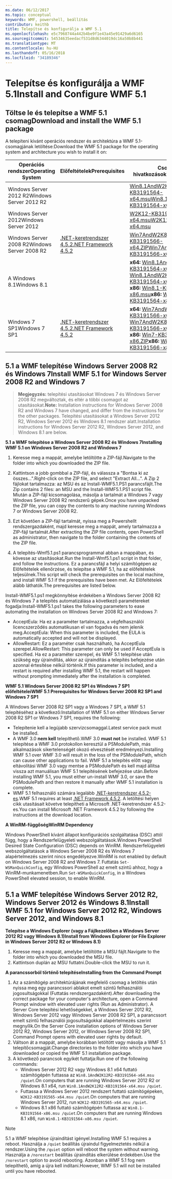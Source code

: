 ```yaml
---
ms.date: 06/12/2017
ms.topic: conceptual
keywords: WMF, powershell, beállítás
contributor: keithb
title: Telepítse és konfigurálja a WMF 5.1
ms.openlocfilehash: e5c7968744a442b4be9f1e43a45e91429a6d6165
ms.sourcegitcommit: 54534635eedacf531d8d6344019dc16a50b8b441
ms.translationtype: MT
ms.contentlocale: hu-HU
ms.lasthandoff: 05/16/2018
ms.locfileid: "34189346"
---
```

# <a name="install-and-configure-wmf-51"></a><span data-ttu-id="3d3aa-103">Telepítse és konfigurálja a WMF 5.1</span><span class="sxs-lookup"><span data-stu-id="3d3aa-103">Install and Configure WMF 5.1</span></span> #


## <a name="download-and-install-the-wmf-51-package"></a><span data-ttu-id="3d3aa-104">Töltse le és telepítse a WMF 5.1 csomag</span><span class="sxs-lookup"><span data-stu-id="3d3aa-104">Download and install the WMF 5.1 package</span></span>

<span data-ttu-id="3d3aa-105">A telepíteni kívánt operációs rendszer és architektúra a WMF 5.1-csomagjának letöltése:</span><span class="sxs-lookup"><span data-stu-id="3d3aa-105">Download the WMF 5.1 package for the operating system and architecture you wish to install it on:</span></span>

| <span data-ttu-id="3d3aa-106">Operációs rendszer</span><span class="sxs-lookup"><span data-stu-id="3d3aa-106">Operating System</span></span>       | <span data-ttu-id="3d3aa-107">Előfeltételek</span><span class="sxs-lookup"><span data-stu-id="3d3aa-107">Prerequisites</span></span>           | <span data-ttu-id="3d3aa-108">Csomag hivatkozások</span><span class="sxs-lookup"><span data-stu-id="3d3aa-108">Package Links</span></span>                          |
|------------------------|-------------------------|----------------------------------------|
| <span data-ttu-id="3d3aa-109">Windows Server 2012 R2</span><span class="sxs-lookup"><span data-stu-id="3d3aa-109">Windows Server 2012 R2</span></span> |                         | <span data-ttu-id="3d3aa-110">[Win8.1AndW2K12R2-KB3191564-x64.msu][]</span><span class="sxs-lookup"><span data-stu-id="3d3aa-110">[Win8.1AndW2K12R2-KB3191564-x64.msu][]</span></span> |
| <span data-ttu-id="3d3aa-111">Windows Server 2012</span><span class="sxs-lookup"><span data-stu-id="3d3aa-111">Windows Server 2012</span></span>    |                         | <span data-ttu-id="3d3aa-112">[W2K12-KB3191565-x64.msu][]</span><span class="sxs-lookup"><span data-stu-id="3d3aa-112">[W2K12-KB3191565-x64.msu][]</span></span>            |
| <span data-ttu-id="3d3aa-113">Windows Server 2008 R2</span><span class="sxs-lookup"><span data-stu-id="3d3aa-113">Windows Server 2008 R2</span></span> | <span data-ttu-id="3d3aa-114">[.NET-keretrendszer 4.5.2][]</span><span class="sxs-lookup"><span data-stu-id="3d3aa-114">[.NET Framework 4.5.2][]</span></span>| <span data-ttu-id="3d3aa-115">[Win7AndW2K8R2-KB3191566-x64.ZIP][]</span><span class="sxs-lookup"><span data-stu-id="3d3aa-115">[Win7AndW2K8R2-KB3191566-x64.ZIP][]</span></span>    |
| <span data-ttu-id="3d3aa-116">A Windows 8.1</span><span class="sxs-lookup"><span data-stu-id="3d3aa-116">Windows 8.1</span></span>            |                         | <span data-ttu-id="3d3aa-117">**x64:** [Win8.1AndW2K12R2-KB3191564-x64.msu][]</span><span class="sxs-lookup"><span data-stu-id="3d3aa-117">**x64:** [Win8.1AndW2K12R2-KB3191564-x64.msu][]</span></span></br><span data-ttu-id="3d3aa-118">**x86:** [Win8.1-KB3191564-x86.msu][]</span><span class="sxs-lookup"><span data-stu-id="3d3aa-118">**x86:** [Win8.1-KB3191564-x86.msu][]</span></span> |
| <span data-ttu-id="3d3aa-119">Windows 7 SP1</span><span class="sxs-lookup"><span data-stu-id="3d3aa-119">Windows 7 SP1</span></span>          | <span data-ttu-id="3d3aa-120">[.NET-keretrendszer 4.5.2][]</span><span class="sxs-lookup"><span data-stu-id="3d3aa-120">[.NET Framework 4.5.2][]</span></span>| <span data-ttu-id="3d3aa-121">**x64:** [Win7AndW2K8R2-KB3191566-x64.ZIP][]</span><span class="sxs-lookup"><span data-stu-id="3d3aa-121">**x64:** [Win7AndW2K8R2-KB3191566-x64.ZIP][]</span></span></br><span data-ttu-id="3d3aa-122">**x86:** [Win7-KB3191566-x86.ZIP][]</span><span class="sxs-lookup"><span data-stu-id="3d3aa-122">**x86:** [Win7-KB3191566-x86.ZIP][]</span></span> |

[.NET-keretrendszer 4.5.2]: https://www.microsoft.com/download/details.aspx?id=42642
[.NET Framework 4.5.2]: https://www.microsoft.com/download/details.aspx?id=42642
[W2K12-KB3191565-x64.msu]: https://go.microsoft.com/fwlink/?linkid=839513
[Win7-KB3191566-x86.ZIP]: https://go.microsoft.com/fwlink/?linkid=839522
[Win7AndW2K8R2-KB3191566-x64.ZIP]: https://go.microsoft.com/fwlink/?linkid=839523
[Win8.1-KB3191564-x86.msu]: https://go.microsoft.com/fwlink/?linkid=839521
[Win8.1AndW2K12R2-KB3191564-x64.msu]: https://go.microsoft.com/fwlink/?linkid=839516

## <a name="install-wmf-51-for-windows-server-2008-r2-and-windows-7"></a><span data-ttu-id="3d3aa-129">5.1 a WMF telepítése Windows Server 2008 R2 és Windows 7</span><span class="sxs-lookup"><span data-stu-id="3d3aa-129">Install WMF 5.1 for Windows Server 2008 R2 and Windows 7</span></span>

> <span data-ttu-id="3d3aa-130">**Megjegyzés:** telepítési utasításokat Windows 7 és Windows Server 2008 R2 megváltoztak, és eltér a többi csomagot az utasításokat.</span><span class="sxs-lookup"><span data-stu-id="3d3aa-130">**Note:** Installation instructions for Windows Server 2008 R2 and Windows 7 have changed, and differ from the instructions for the other packages.</span></span> <span data-ttu-id="3d3aa-131">Telepítési utasításokat a Windows Server 2012 R2, Windows Server 2012 és Windows 8.1 rendszer alatt.</span><span class="sxs-lookup"><span data-stu-id="3d3aa-131">Installation instructions for Windows Server 2012 R2, Windows Server 2012, and Windows 8.1 are below.</span></span>

<span data-ttu-id="3d3aa-132">**5.1 a WMF telepítése a Windows Server 2008 R2 és Windows 7**</span><span class="sxs-lookup"><span data-stu-id="3d3aa-132">**Installing WMF 5.1 on Windows Server 2008 R2 and Windows 7**</span></span>

1. <span data-ttu-id="3d3aa-133">Keresse meg a mappát, amelybe letöltötte a ZIP-fájl.</span><span class="sxs-lookup"><span data-stu-id="3d3aa-133">Navigate to the folder into which you downloaded the ZIP file.</span></span>

2. <span data-ttu-id="3d3aa-134">Kattintson a jobb gombbal a ZIP-fájl, és válassza a "Bontsa ki az összes...".</span><span class="sxs-lookup"><span data-stu-id="3d3aa-134">Right-click on the ZIP file, and select "Extract All...".</span></span> <span data-ttu-id="3d3aa-135">A Zip 2 fájlokat tartalmazza: az MSU és az Install-WMF5.1.PS1 parancsfájlt.</span><span class="sxs-lookup"><span data-stu-id="3d3aa-135">The Zip contains 2 files: an MSU and the Install-WMF5.1.PS1 script file.</span></span>
<span data-ttu-id="3d3aa-136">Miután a ZIP-fájl kicsomagolása, másolja a tartalmát a Windows 7 vagy Windows Server 2008 R2 rendszerű gépek.</span><span class="sxs-lookup"><span data-stu-id="3d3aa-136">Once you have unpacked the ZIP file, you can copy the contents to any machine running Windows 7 or Windows Server 2008 R2.</span></span>

3. <span data-ttu-id="3d3aa-137">Ezt követően a ZIP-fájl tartalmát, nyissa meg a Powershellt rendszergazdaként, majd keresse meg a mappát, amely tartalmazza a ZIP-fájl tartalmát.</span><span class="sxs-lookup"><span data-stu-id="3d3aa-137">After extracting the ZIP file contents, open PowerShell as administrator, then navigate to the folder containing the contents of the ZIP file.</span></span>

4. <span data-ttu-id="3d3aa-138">A telepítés-Wmf5.1.ps1 parancsprogrammal abban a mappában, és kövesse az utasításokat.</span><span class="sxs-lookup"><span data-stu-id="3d3aa-138">Run the Install-Wmf5.1.ps1 script in that folder, and follow the instructions.</span></span> <span data-ttu-id="3d3aa-139">Ez a parancsfájl a helyi számítógépen az Előfeltételek ellenőrzése, és telepítse a WMF 5.1, ha az előfeltételek teljesülnek.</span><span class="sxs-lookup"><span data-stu-id="3d3aa-139">This script will check the prerequisites on the local machine, and install WMF 5.1 if the prerequisites have been met.</span></span> <span data-ttu-id="3d3aa-140">Az Előfeltételek alább láthatók.</span><span class="sxs-lookup"><span data-stu-id="3d3aa-140">The prerequisites are listed below.</span></span>

<span data-ttu-id="3d3aa-141">Install-WMF5.1.ps1 megkönnyítése érdekében a Windows Server 2008 R2 és Windows 7 a telepítés automatizálása a következő paramétereket fogadja:</span><span class="sxs-lookup"><span data-stu-id="3d3aa-141">Install-WMF5.1.ps1 takes the following parameters to ease automating the installation on Windows Server 2008 R2 and Windows 7:</span></span>

- <span data-ttu-id="3d3aa-142">AcceptEula: Ha ez a paraméter tartalmazza, a végfelhasználói licencszerződés automatikusan el van fogadva és nem jelenik meg.</span><span class="sxs-lookup"><span data-stu-id="3d3aa-142">AcceptEula: When this parameter is included, the EULA is automatically accepted and will not be displayed.</span></span>
- <span data-ttu-id="3d3aa-143">AllowRestart: Ez a paraméter csak használható, ha AcceptEula szerepel.</span><span class="sxs-lookup"><span data-stu-id="3d3aa-143">AllowRestart: This parameter can only be used if AcceptEula is specified.</span></span> <span data-ttu-id="3d3aa-144">Ha ez a paraméter szerepel, és WMF 5.1 telepítése után szükség egy újraindítás, akkor az újraindítás a telepítés befejezése után azonnal értesítése nélkül történik.</span><span class="sxs-lookup"><span data-stu-id="3d3aa-144">If this parameter is included, and a restart is required after installing WMF 5.1, the restart will happen without prompting immediately after the installation is completed.</span></span>

<span data-ttu-id="3d3aa-145">**WMF 5.1 Windows Server 2008 R2 SP1 és Windows 7 SP1 előfeltételei**</span><span class="sxs-lookup"><span data-stu-id="3d3aa-145">**WMF 5.1 Prerequisites for Windows Server 2008 R2 SP1 and Windows 7 SP1**</span></span>

<span data-ttu-id="3d3aa-146">A Windows Server 2008 R2 SP1 vagy a Windows 7 SP1, a WMF 5.1 telepítéséhez a következő:</span><span class="sxs-lookup"><span data-stu-id="3d3aa-146">Installation of WMF 5.1 on either Windows Server 2008 R2 SP1 or Windows 7 SP1, requires the following:</span></span>
- <span data-ttu-id="3d3aa-147">Telepítenie kell a legújabb szervizcsomaggal.</span><span class="sxs-lookup"><span data-stu-id="3d3aa-147">Latest service pack must be installed.</span></span>
- <span data-ttu-id="3d3aa-148">A WMF 3.0 **nem kell** telepíthető.</span><span class="sxs-lookup"><span data-stu-id="3d3aa-148">WMF 3.0 **must not** be installed.</span></span> <span data-ttu-id="3d3aa-149">WMF 5.1 telepítése a WMF 3.0 protokollon keresztül a PSModulePath, más alkalmazások sikertelenségét okozó elvesztését eredményezi.</span><span class="sxs-lookup"><span data-stu-id="3d3aa-149">Installing WMF 5.1 over WMF 3.0 will result in the loss of the PSModulePath, which can cause other applications to fail.</span></span> <span data-ttu-id="3d3aa-150">WMF 5.1 a telepítés előtt vagy eltávolítási WMF 3.0 vagy mentse a PSModulePath és kell majd állítsa vissza azt manuálisan WMF 5.1 telepítésének befejezése után.</span><span class="sxs-lookup"><span data-stu-id="3d3aa-150">Before installing WMF 5.1, you must either un-install WMF 3.0, or save the PSModulePath and then restore it manually after WMF 5.1 installation is complete.</span></span>
- <span data-ttu-id="3d3aa-151">WMF 5.1 felhasználó számára legalább [.NET-keretrendszer 4.5.2-es](https://www.microsoft.com/en-ca/download/details.aspx?id=42642).</span><span class="sxs-lookup"><span data-stu-id="3d3aa-151">WMF 5.1 requires at least [.NET Framework 4.5.2](https://www.microsoft.com/en-ca/download/details.aspx?id=42642).</span></span>
<span data-ttu-id="3d3aa-152">A letöltési helyen cikk utasításait követve telepítheti a Microsoft .NET-keretrendszer 4.5.2-es.</span><span class="sxs-lookup"><span data-stu-id="3d3aa-152">You can install Microsoft .NET Framework 4.5.2 by following the instructions at the download location.</span></span>

<span data-ttu-id="3d3aa-153">**A WinRM-függőség**</span><span class="sxs-lookup"><span data-stu-id="3d3aa-153">**WinRM Dependency**</span></span>

<span data-ttu-id="3d3aa-154">Windows PowerShell kívánt állapot konfigurációs szolgáltatása (DSC) attól függ, hogy a Rendszerfelügyeleti webszolgáltatások.</span><span class="sxs-lookup"><span data-stu-id="3d3aa-154">Windows PowerShell Desired State Configuration (DSC) depends on WinRM.</span></span>
<span data-ttu-id="3d3aa-155">Rendszerfelügyeleti webszolgáltatások a Windows Server 2008 R2 és Windows 7 alapértelmezés szerint nincs engedélyezve.</span><span class="sxs-lookup"><span data-stu-id="3d3aa-155">WinRM is not enabled by default on Windows Server 2008 R2 and Windows 7.</span></span>
<span data-ttu-id="3d3aa-156">Futtatás `Set-WSManQuickConfig`, egy Windows PowerShell az emelt szintű ahhoz, hogy a WinRM-munkamenetben.</span><span class="sxs-lookup"><span data-stu-id="3d3aa-156">Run `Set-WSManQuickConfig`, in a Windows PowerShell elevated session, to enable WinRM.</span></span>


## <a name="install-wmf-51-for-windows-server-2012-r2-windows-server-2012-and-windows-81"></a><span data-ttu-id="3d3aa-157">5.1 a WMF telepítése Windows Server 2012 R2, Windows Server 2012 és Windows 8.1</span><span class="sxs-lookup"><span data-stu-id="3d3aa-157">Install WMF 5.1 for Windows Server 2012 R2, Windows Server 2012, and Windows 8.1</span></span>
<span data-ttu-id="3d3aa-158">**Telepítse a Windows Explorer (vagy a Fájlkezelőben a Windows Server 2012 R2 vagy Windows 8.1)**</span><span class="sxs-lookup"><span data-stu-id="3d3aa-158">**Install from Windows Explorer (or File Explorer in Windows Server 2012 R2 or Windows 8.1)**</span></span>

1. <span data-ttu-id="3d3aa-159">Keresse meg a mappát, amelybe letöltötte a MSU fájlt.</span><span class="sxs-lookup"><span data-stu-id="3d3aa-159">Navigate to the folder into which you downloaded the MSU file.</span></span>
2. <span data-ttu-id="3d3aa-160">Kattintson duplán az MSU futtatni.</span><span class="sxs-lookup"><span data-stu-id="3d3aa-160">Double-click the MSU to run it.</span></span>

<span data-ttu-id="3d3aa-161">**A parancssorból történő telepítése**</span><span class="sxs-lookup"><span data-stu-id="3d3aa-161">**Installing from the Command Prompt**</span></span>

1. <span data-ttu-id="3d3aa-162">Az a számítógép architektúrájának megfelelő csomag a letöltés után nyissa meg egy parancssori ablakot emelt szintű felhasználói jogosultságokkal (Futtatás rendszergazdaként).</span><span class="sxs-lookup"><span data-stu-id="3d3aa-162">After downloading the correct package for your computer's architecture, open a Command Prompt window with elevated user rights (Run as Administrator).</span></span> <span data-ttu-id="3d3aa-163">A Server Core telepítési lehetőségekkel, a Windows Server 2012 R2, Windows Server 2012 vagy Windows Server 2008 R2 SP1, a parancssort emelt szintű felhasználói jogosultságokkal alapértelmezés szerint megnyílik.</span><span class="sxs-lookup"><span data-stu-id="3d3aa-163">On the Server Core installation options of Windows Server 2012 R2, Windows Server 2012, or Windows Server 2008 R2 SP1, Command Prompt opens with elevated user rights by default.</span></span>
2. <span data-ttu-id="3d3aa-164">Váltson át a mappát, amelybe korábban letöltött vagy másolja a WMF 5.1 telepítőcsomagját.</span><span class="sxs-lookup"><span data-stu-id="3d3aa-164">Change directories to the folder into which you have downloaded or copied the WMF 5.1 installation package.</span></span>
3. <span data-ttu-id="3d3aa-165">A következő parancsok egyikét futtatja:</span><span class="sxs-lookup"><span data-stu-id="3d3aa-165">Run one of the following commands:</span></span>
   - <span data-ttu-id="3d3aa-166">Windows Server 2012 R2 vagy Windows 8.1 x64 futtató számítógépén futtassa az `Win8.1AndW2K12R2-KB3191564-x64.msu /quiet`.</span><span class="sxs-lookup"><span data-stu-id="3d3aa-166">On computers that are running Windows Server 2012 R2 or Windows 8.1 x64, run `Win8.1AndW2K12R2-KB3191564-x64.msu /quiet`.</span></span>
   - <span data-ttu-id="3d3aa-167">Futtassa a Windows Server 2012 rendszert futtató számítógépeken, `W2K12-KB3191565-x64.msu /quiet`.</span><span class="sxs-lookup"><span data-stu-id="3d3aa-167">On computers that are running Windows Server 2012, run `W2K12-KB3191565-x64.msu /quiet`.</span></span>
   - <span data-ttu-id="3d3aa-168">Windows 8.1 x86 futtató számítógépén futtassa az `Win8.1-KB3191564-x86.msu /quiet`.</span><span class="sxs-lookup"><span data-stu-id="3d3aa-168">On computers that are running Windows 8.1 x86, run `Win8.1-KB3191564-x86.msu /quiet`.</span></span>

> [!NOTE]
> <span data-ttu-id="3d3aa-169">5.1 a WMF telepítése újraindítást igényel.</span><span class="sxs-lookup"><span data-stu-id="3d3aa-169">Installing WMF 5.1 requires a reboot.</span></span> <span data-ttu-id="3d3aa-170">Használja a `/quiet` beállítás újraindul figyelmeztetés nélkül a rendszer.</span><span class="sxs-lookup"><span data-stu-id="3d3aa-170">Using the `/quiet` option will reboot the system without warning.</span></span>
> <span data-ttu-id="3d3aa-171">Használja a `/norestart` beállítás újraindítás elkerülése érdekében.</span><span class="sxs-lookup"><span data-stu-id="3d3aa-171">Use the `/norestart` option to avoid rebooting.</span></span> <span data-ttu-id="3d3aa-172">Azonban a WMF 5.1 fog nem telepíthető, amíg a újra kell indítani.</span><span class="sxs-lookup"><span data-stu-id="3d3aa-172">However, WMF 5.1 will not be installed until you have rebooted.</span></span>
